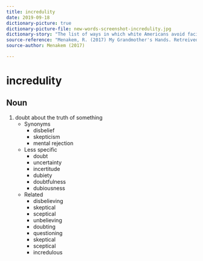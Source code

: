 ```yaml
---
title: incredulity
date: 2019-09-18
dictionary-picture: true
dictionary-picture-file: new-words-screenshot-incredulity.jpg
dictionary-story: "The list of ways in which white Americans avoid facing their unhealed trauma is interesting. It can be easy to have this doubt that he describes."
source-reference: "Menakem, R. (2017) My Grandmother's Hands. Retreived from https://books.apple.com/us/book/my-grandmothers-hands/id1233808676"
source-author: Menakem (2017)

---
```



# incredulity


## Noun

1. doubt about the truth of something
	- Synonyms
		- disbelief
		- skepticism
		- mental rejection
	- Less specific
		- doubt
		- uncertainty
		- incertitude
		- dubiety
		- doubtfulness
		- dubiousness
	- Related
		- disbelieving
		- skeptical
		- sceptical
		- unbelieving
		- doubting
		- questioning
		- skeptical
		- sceptical
		- incredulous